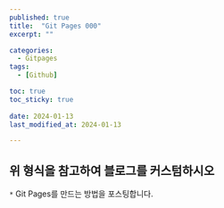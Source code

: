 ```yaml
---
published: true
title:  "Git Pages 000" 
excerpt: ""

categories:
  - Gitpages
tags:
  - [Github]

toc: true
toc_sticky: true
 
date: 2024-01-13
last_modified_at: 2024-01-13

---
```



## 위 형식을 참고하여 블로그를 커스텀하시오

`*` Git Pages를 만드는 방법을 포스팅합니다.


